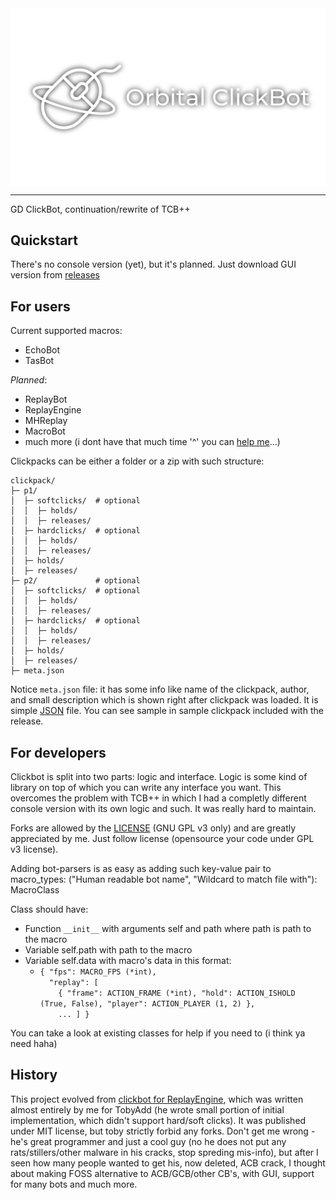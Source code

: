 
<img align=center src="assets/icon-1920x1080-nobg-white.png">

<hr>

GD ClickBot, continuation/rewrite of TCB++

## Quickstart

There's no console version (yet), but it's planned.
Just download GUI version from [releases](https://github.com/thisisignitedoreo/orbitalcb/releases)

## For users

Current supported macros:
- EchoBot
- TasBot

_Planned_:
- ReplayBot
- ReplayEngine
- MHReplay
- MacroBot
- much more (i dont have that much time \'^\' you can [help me](https://github.com/thisisignitedoreo/orbitalcb#for-developers)...)

Clickpacks can be either a folder or a zip with such structure:

```
clickpack/
├─ p1/
│  ├─ softclicks/  # optional
│  │  ├─ holds/
│  │  ├─ releases/
│  ├─ hardclicks/  # optional
│  │  ├─ holds/
│  │  ├─ releases/
│  ├─ holds/
│  ├─ releases/
├─ p2/             # optional
│  ├─ softclicks/  # optional
│  │  ├─ holds/
│  │  ├─ releases/
│  ├─ hardclicks/  # optional
│  │  ├─ holds/
│  │  ├─ releases/
│  ├─ holds/
│  ├─ releases/
├─ meta.json
```

Notice `meta.json` file: it has some info like name of the clickpack, author, and small description
which is shown right after clickpack was loaded. It is simple [JSON](https://en.wikipedia.org/wiki/JSON)
file. You can see sample in sample clickpack included with the release.

## For developers

Clickbot is split into two parts: logic and interface.
Logic is some kind of library on top of which you can write any interface you want.
This overcomes the problem with TCB++ in which I had a completly different console
version with its own logic and such. It was really hard to maintain.

Forks are allowed by the [LICENSE](/LICENSE) (GNU GPL v3 only) and are greatly
appreciated by me. Just follow license (opensource your code under GPL v3 license).

Adding bot-parsers is as easy as adding such key-value pair to macro_types:
    ("Human readable bot name", "Wildcard to match file with"): MacroClass

Class should have:
- Function `__init__` with arguments self and path where path is path to the macro
- Variable self.path with path to the macro
- Variable self.data with macro's data in this format:
	- `{ "fps": MACRO_FPS (*int),`<br>
	  `  "replay": [`<br>
	  `    { "frame": ACTION_FRAME (*int), "hold": ACTION_ISHOLD (True, False), "player": ACTION_PLAYER (1, 2) },`<br>
	  `    ... ] }`<br>

You can take a look at existing classes for help if you need to (i think ya need haha)

## History

This project evolved from [clickbot for ReplayEngine](https://github.com/tovyadd/clicks), which was written
almost entirely by me for TobyAdd (he wrote small portion of initial implementation,
which didn't support hard/soft clicks). It was published under MIT license, but toby
strictly forbid any forks. Don't get me wrong - he's great programmer and just a
cool guy (no he does not put any rats/stillers/other malware in his cracks, stop
spreding mis-info), but after I seen how many people wanted to get his, now
deleted, ACB crack, I thought about making FOSS alternative to ACB/GCB/other CB's,
with GUI, support for many bots and much more.
